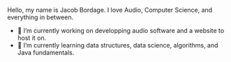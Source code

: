 Hello, my name is Jacob Bordage. I love Audio, Computer Science, and everything in between. 
- 🔭 I’m currently working on developping audio software and a website to host it on.
- 🌱 I’m currently learning data structures, data science, algorithms, and Java fundamentals.
